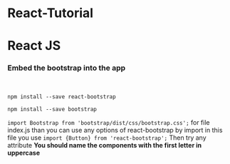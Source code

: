 # React-Tutorial

<h1>React JS</h1>
<h3>Embed the bootstrap into the app</h3>
<br>
<p>
    <code>npm install --save react-bootstrap</code>
</p>
<p>
    <code>npm install --save bootstrap</code>
</p>
<p>
    <code>import Bootstrap from 'bootstrap/dist/css/bootstrap.css';</code> for file index.js than you can use any options of react-bootstrap
    by import in this file you use
    <code>import {Button} from 'react-bootstrap';</code> Then try any attribute
    <strong>You should name the components with the first letter in uppercase</strong>
</p>
